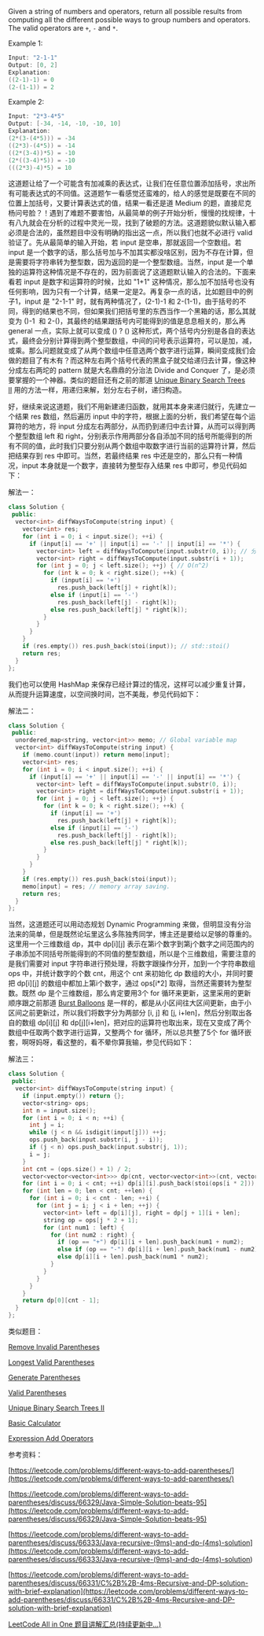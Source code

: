 Given a string of numbers and operators, return all possible results from computing all the different possible ways to group numbers and operators. The valid operators are `+`, `-` and `*`.

Example 1:

```cpp
Input: "2-1-1"
Output: [0, 2]
Explanation: 
((2-1)-1) = 0 
(2-(1-1)) = 2
```

Example 2:

```cpp
Input: "2*3-4*5"
Output: [-34, -14, -10, -10, 10]
Explanation: 
(2*(3-(4*5))) = -34 
((2*3)-(4*5)) = -14 
((2*(3-4))*5) = -10 
(2*((3-4)*5)) = -10 
(((2*3)-4)*5) = 10
```

这道题让给了一个可能含有加减乘的表达式，让我们在任意位置添加括号，求出所有可能表达式的不同值。这道题乍一看感觉还蛮难的，给人的感觉是既要在不同的位置上加括号，又要计算表达式的值，结果一看还是道 Medium 的题，直接尼克杨问号脸？！遇到了难题不要害怕，从最简单的例子开始分析，慢慢的找规律，十有八九就会在分析的过程中灵光一现，找到了破题的方法。这道题貌似默认输入都必须是合法的，虽然题目中没有明确的指出这一点，所以我们也就不必进行 valid 验证了。先从最简单的输入开始，若 input 是空串，那就返回一个空数组。若 input 是一个数字的话，那么括号加与不加其实都没啥区别，因为不存在计算，但是需要将字符串转为整型数，因为返回的是一个整型数组。当然，input 是一个单独的运算符这种情况是不存在的，因为前面说了这道题默认输入的合法的。下面来看若 input 是数字和运算符的时候，比如 "1+1" 这种情况，那么加不加括号也没有任何影响，因为只有一个计算，结果一定是2。再复杂一点的话，比如题目中的例子1，input 是 "2-1-1" 时，就有两种情况了，(2-1)-1 和 2-(1-1)，由于括号的不同，得到的结果也不同，但如果我们把括号里的东西当作一个黑箱的话，那么其就变为 ()-1  和 2-()，其最终的结果跟括号内可能得到的值是息息相关的，那么再 general 一点，实际上就可以变成 () ? () 这种形式，两个括号内分别是各自的表达式，最终会分别计算得到两个整型数组，中间的问号表示运算符，可以是加，减，或乘。那么问题就变成了从两个数组中任意选两个数字进行运算，瞬间变成我们会做的题目了有木有？而这种左右两个括号代表的黑盒子就交给递归去计算，像这种分成左右两坨的 pattern 就是大名鼎鼎的分治法 Divide and Conquer 了，是必须要掌握的一个神器。类似的题目还有之前的那道 [Unique Binary Search Trees II](http://www.cnblogs.com/grandyang/p/4301096.html) 用的方法一样，用递归来解，划分左右子树，递归构造。

好，继续来说这道题，我们不用新建递归函数，就用其本身来递归就行，先建立一个结果 res 数组，然后遍历 input 中的字符，根据上面的分析，我们希望在每个运算符的地方，将 input 分成左右两部分，从而扔到递归中去计算，从而可以得到两个整型数组 left 和 right，分别表示作用两部分各自添加不同的括号所能得到的所有不同的值，此时我们只要分别从两个数组中取数字进行当前的运算符计算，然后把结果存到 res 中即可。当然，若最终结果 res 中还是空的，那么只有一种情况，input 本身就是一个数字，直接转为整型存入结果 res 中即可，参见代码如下：

解法一：

```cpp
class Solution {
 public:
  vector<int> diffWaysToCompute(string input) {
    vector<int> res;
    for (int i = 0; i < input.size(); ++i) {
      if (input[i] == '+' || input[i] == '-' || input[i] == '*') {
        vector<int> left = diffWaysToCompute(input.substr(0, i)); // 分割左右数组
        vector<int> right = diffWaysToCompute(input.substr(i + 1));
        for (int j = 0; j < left.size(); ++j) { // O(n^2)
          for (int k = 0; k < right.size(); ++k) {
            if (input[i] == '+')
              res.push_back(left[j] + right[k]);
            else if (input[i] == '-')
              res.push_back(left[j] - right[k]);
            else res.push_back(left[j] * right[k]);
          }
        }
      }
    }
    if (res.empty()) res.push_back(stoi(input)); // std::stoi()
    return res;
  }
};
```

我们也可以使用 HashMap 来保存已经计算过的情况，这样可以减少重复计算，从而提升运算速度，以空间换时间，岂不美哉，参见代码如下：

解法二：

```cpp
class Solution {
 public:
  unordered_map<string, vector<int>> memo; // Global variable map
  vector<int> diffWaysToCompute(string input) {
    if (memo.count(input)) return memo[input];
    vector<int> res;
    for (int i = 0; i < input.size(); ++i) {
      if (input[i] == '+' || input[i] == '-' || input[i] == '*') {
        vector<int> left = diffWaysToCompute(input.substr(0, i));
        vector<int> right = diffWaysToCompute(input.substr(i + 1));
        for (int j = 0; j < left.size(); ++j) {
          for (int k = 0; k < right.size(); ++k) {
            if (input[i] == '+')
              res.push_back(left[j] + right[k]);
            else if (input[i] == '-')
              res.push_back(left[j] - right[k]);
            else res.push_back(left[j] * right[k]);
          }
        }
      }
    }
    if (res.empty()) res.push_back(stoi(input));
    memo[input] = res; // memory array saving.
    return res;
  }
};
```

当然，这道题还可以用动态规划 Dynamic Programming 来做，但明显没有分治法来的简单，但是既然论坛里这么多陈独秀同学，博主还是要给以足够的尊重的。这里用一个三维数组 dp，其中 dp\[i\]\[j\] 表示在第i个数字到第j个数字之间范围内的子串添加不同括号所能得到的不同值的整型数组，所以是个三维数组，需要注意的是我们需要对 input 字符串进行预处理，将数字跟操作分开，加到一个字符串数组 ops 中，并统计数字的个数 cnt，用这个 cnt 来初始化 dp 数组的大小，并同时要把 dp\[i\]\[j\] 的数组中都加上第i个数字，通过 ops\[i\*2\] 取得，当然还需要转为整型数。既然 dp 是个三维数组，那么肯定要用3个 for 循环来更新，这里采用的更新顺序跟之前那道 [Burst Balloons](https://www.cnblogs.com/grandyang/p/5006441.html) 是一样的，都是从小区间往大区间更新，由于小区间之前更新过，所以我们将数字分为两部分 \[i, j\] 和 \[j, i+len\]，然后分别取出各自的数组 dp\[i\]\[j\] 和 dp\[j\]\[i+len\]，把对应的运算符也取出来，现在又变成了两个数组中任取两个数字进行运算，又整两个 for 循环，所以总共整了5个 for 循环嵌套，啊呀妈呀，看这整的，看不晕你算我输，参见代码如下：

解法三：

```cpp
class Solution {
 public:
  vector<int> diffWaysToCompute(string input) {
    if (input.empty()) return {};
    vector<string> ops;
    int n = input.size();
    for (int i = 0; i < n; ++i) {
      int j = i;
      while (j < n && isdigit(input[j])) ++j;
      ops.push_back(input.substr(i, j - i));
      if (j < n) ops.push_back(input.substr(j, 1));
      i = j;
    }
    int cnt = (ops.size() + 1) / 2;
    vector<vector<vector<int>>> dp(cnt, vector<vector<int>>(cnt, vector<int>()));
    for (int i = 0; i < cnt; ++i) dp[i][i].push_back(stoi(ops[i * 2]));
    for (int len = 0; len < cnt; ++len) {
      for (int i = 0; i < cnt - len; ++i) {
        for (int j = i; j < i + len; ++j) {
          vector<int> left = dp[i][j], right = dp[j + 1][i + len];
          string op = ops[j * 2 + 1];
          for (int num1 : left) {
            for (int num2 : right) {
              if (op == "+") dp[i][i + len].push_back(num1 + num2);
              else if (op == "-") dp[i][i + len].push_back(num1 - num2);
              else dp[i][i + len].push_back(num1 * num2);
            }
          }
        }
      }
    }
    return dp[0][cnt - 1];
  }
};
```

类似题目：

[Remove Invalid Parentheses](http://www.cnblogs.com/grandyang/p/4944875.html)

[Longest Valid Parentheses](http://www.cnblogs.com/grandyang/p/4424731.html)

[Generate Parentheses](http://www.cnblogs.com/grandyang/p/4444160.html)

[Valid Parentheses](http://www.cnblogs.com/grandyang/p/4424587.html)

[Unique Binary Search Trees II](http://www.cnblogs.com/grandyang/p/4301096.html)

[Basic Calculator](http://www.cnblogs.com/grandyang/p/4570699.html)

[Expression Add Operators](http://www.cnblogs.com/grandyang/p/4814506.html)

参考资料：

[https://leetcode.com/problems/different-ways-to-add-parentheses/](https://leetcode.com/problems/different-ways-to-add-parentheses/)

[https://leetcode.com/problems/different-ways-to-add-parentheses/discuss/66329/Java-Simple-Solution-beats-95](https://leetcode.com/problems/different-ways-to-add-parentheses/discuss/66329/Java-Simple-Solution-beats-95)

[](<https://leetcode.com/problems/different-ways-to-add-parentheses/discuss/66333/Java-recursive-(9ms)-and-dp-(4ms)-solution>)[https://leetcode.com/problems/different-ways-to-add-parentheses/discuss/66333/Java-recursive-(9ms)-and-dp-(4ms)-solution](<https://leetcode.com/problems/different-ways-to-add-parentheses/discuss/66333/Java-recursive-(9ms)-and-dp-(4ms)-solution>)

[https://leetcode.com/problems/different-ways-to-add-parentheses/discuss/66331/C%2B%2B-4ms-Recursive-and-DP-solution-with-brief-explanation](https://leetcode.com/problems/different-ways-to-add-parentheses/discuss/66331/C%2B%2B-4ms-Recursive-and-DP-solution-with-brief-explanation)

[LeetCode All in One 题目讲解汇总(持续更新中...)](http://www.cnblogs.com/grandyang/p/4606334.html)
